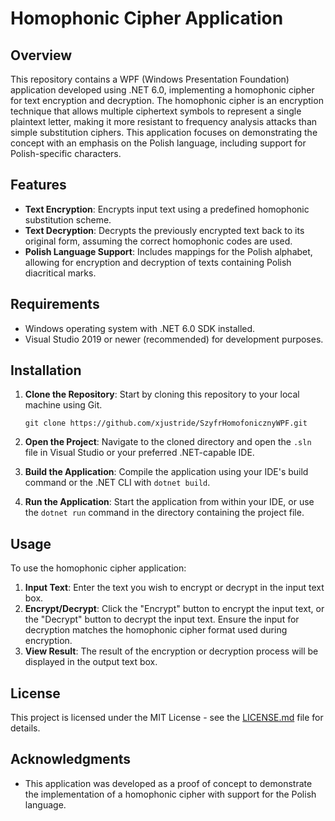 # Homophonic Cipher Application

## Overview

This repository contains a WPF (Windows Presentation Foundation) application developed using .NET 6.0, implementing a homophonic cipher for text encryption and decryption. The homophonic cipher is an encryption technique that allows multiple ciphertext symbols to represent a single plaintext letter, making it more resistant to frequency analysis attacks than simple substitution ciphers. This application focuses on demonstrating the concept with an emphasis on the Polish language, including support for Polish-specific characters.

## Features

- **Text Encryption**: Encrypts input text using a predefined homophonic substitution scheme.
- **Text Decryption**: Decrypts the previously encrypted text back to its original form, assuming the correct homophonic codes are used.
- **Polish Language Support**: Includes mappings for the Polish alphabet, allowing for encryption and decryption of texts containing Polish diacritical marks.

## Requirements

- Windows operating system with .NET 6.0 SDK installed.
- Visual Studio 2019 or newer (recommended) for development purposes.

## Installation

1. **Clone the Repository**: Start by cloning this repository to your local machine using Git.

    ```
    git clone https://github.com/xjustride/SzyfrHomofonicznyWPF.git
    ```

2. **Open the Project**: Navigate to the cloned directory and open the `.sln` file in Visual Studio or your preferred .NET-capable IDE.

3. **Build the Application**: Compile the application using your IDE's build command or the .NET CLI with `dotnet build`.

4. **Run the Application**: Start the application from within your IDE, or use the `dotnet run` command in the directory containing the project file.

## Usage

To use the homophonic cipher application:

1. **Input Text**: Enter the text you wish to encrypt or decrypt in the input text box.
2. **Encrypt/Decrypt**: Click the "Encrypt" button to encrypt the input text, or the "Decrypt" button to decrypt the input text. Ensure the input for decryption matches the homophonic cipher format used during encryption.
3. **View Result**: The result of the encryption or decryption process will be displayed in the output text box.

## License

This project is licensed under the MIT License - see the [LICENSE.md](LICENSE.md) file for details.

## Acknowledgments

- This application was developed as a proof of concept to demonstrate the implementation of a homophonic cipher with support for the Polish language.

